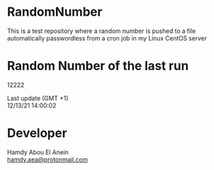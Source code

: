# RandomNumber    
This is a test repository where a random number is pushed to a file automatically passwordless from a cron job in my Linux CentOS server    
# Random Number of the last run   
12222
      
Last update (GMT +1)    
12/13/21 14:00:02
# Developer    
Hamdy Abou El Anein   
hamdy.aea@protonmail.com
